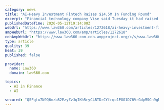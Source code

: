 ```yaml
---
category: news
title: "AI-Heavy Investment Fintech Raises $14.5M In Funding Round"
excerpt: "Financial technology company Vise said Tuesday it had raised $14.5 million in Series A funding led by investor Sequoia Capital, which the company will use to bolster its artificial intelligence-driven investment management platform."
publishedDateTime: 2020-05-12T19:14:00Z
webUrl: "https://www.law360.com/articles/1272618/ai-heavy-investment-fintech-raises-14-5m-in-funding-round"
ampWebUrl: "https://www.law360.com/amp/articles/1272618"
cdnAmpWebUrl: "https://www-law360-com.cdn.ampproject.org/c/s/www.law360.com/amp/articles/1272618"
type: article
quality: 39
heat: 39
published: false

provider:
  name: Law360
  domain: law360.com

topics:
  - AI in Finance
  - AI

secured: "QSFqtu7N9Q6mzb82EzyZvJqIKhRryC4BTDrCYfrqo1P8G1D76VrGdpMSCn9gMmVWkHFcoYPBgZLVXh+iWofAIXksfDodY9p91o40xeFCPUr58/24LtToE7pf2d81n3nlUV9d9P5SAQPXcLwr84sWdgpO58CKW5PTprkqzw6/A47oUwiCDifoLgdIg3unOcIgA6QW4gaiNjp86hTPrdXaLBwd4c1/AuErps5/i12nwPL2mBPAzlNzefgx5bB651xOdRQoDWHSWET0FbE4v5Er5bJFQYjzBxYoFJIew2cDJwbZ/dVqW5VF6Ap24ffOmbXv;5aEtLgfPfVie1hH5y7vHLg=="
---
```


